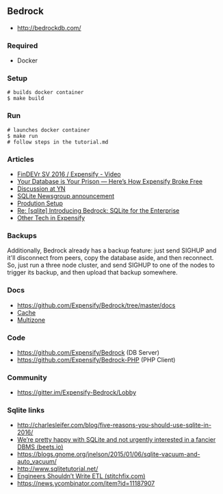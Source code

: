 ## Bedrock

- http://bedrockdb.com/

### Required
  - Docker

### Setup
    # builds docker container
    $ make build

### Run
    # launches docker container
    $ make run
    # follow steps in the tutorial.md

### Articles
  - [FinDEVr SV 2016 / Expensify - Video](http://findevr.com/videos/findevr-silicon-valley-2016-expensify/)
  - [Your Database is Your Prison — Here’s How Expensify Broke Free](http://firstround.com/review/your-database-is-your-prison-heres-how-expensify-broke-free/)
  - [Discussion at YN](https://news.ycombinator.com/item?id=12739771)
  - [SQLite Newsgroup announcement](http://sqlite.1065341.n5.nabble.com/Introducing-Bedrock-SQLite-for-the-Enterprise-td92037.html)
  - [Prodution Setup](http://p2p-hackers.709552.n3.nabble.com/p2p-hackers-Advice-on-concurrent-relational-database-writes-td4025323.html)
  - [Re: [sqlite] Introducing Bedrock: SQLite for the Enterprise](https://groups.google.com/forum/m/#!topic/bedrock/cxEIMUcVyc4)
  - [Other Tech in Expensify](https://we.are.expensify.com/our-technology/)


### Backups

Additionally, Bedrock already has a backup feature: just send SIGHUP and it'll disconnect from peers, copy the database aside, and then reconnect.  So, just run a three node cluster, and send SIGHUP to one of the nodes to trigger its backup, and then upload that backup somewhere.

### Docs
  - https://github.com/Expensify/Bedrock/tree/master/docs
  - [Cache](http://bedrockdb.com/cache.html)
  - [Multizone](http://bedrockdb.com/multizone.html)

### Code
  - https://github.com/Expensify/Bedrock (DB Server)
  - https://github.com/Expensify/Bedrock-PHP (PHP Client)

### Community
  - https://gitter.im/Expensify-Bedrock/Lobby

### Sqlite links
  - http://charlesleifer.com/blog/five-reasons-you-should-use-sqlite-in-2016/
  - [We’re pretty happy with SQLite and not urgently interested in a fancier DBMS (beets.io)](https://news.ycombinator.com/item?id=11934826)
  - https://blogs.gnome.org/jnelson/2015/01/06/sqlite-vacuum-and-auto_vacuum/
  - http://www.sqlitetutorial.net/
  - [Engineers Shouldn’t Write ETL (stitchfix.com)](https://news.ycombinator.com/item?id=11312243)
  - https://news.ycombinator.com/item?id=11187907
